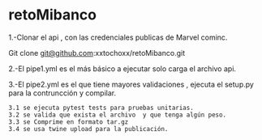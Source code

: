 # retoMibanco

1.-Clonar el api , con las credenciales publicas de Marvel cominc.

Git clone git@github.com:xxtochoxx/retoMibanco.git

2.-El pipe1.yml es el más básico a ejecutar solo carga el archivo api.

3.-El pipe2.yml es el que tiene mayores validaciones , ejecuta el setup.py para la contruncción y compilar.

	3.1 se ejecuta pytest tests para pruebas unitarias.
	3.2 se valida que exista el archivo  y que tenga algún peso.
	3.3 se Comprime en formato tar.gz
	3.4 se usa twine upload para la publicación.